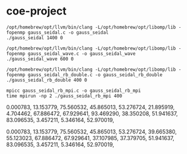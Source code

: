 # coe-project

```
/opt/homebrew/opt/llvm/bin/clang -L/opt/homebrew/opt/libomp/lib -fopenmp gauss_seidal.c -o gauss_seidal
./gauss_seidal 1400 0
```


```
/opt/homebrew/opt/llvm/bin/clang -L/opt/homebrew/opt/libomp/lib -fopenmp gauss_seidal_wave.c -o gauss_seidal_wave
./gauss_seidal_wave 600 0
```

```
/opt/homebrew/opt/llvm/bin/clang -L/opt/homebrew/opt/libomp/lib -fopenmp gauss_seidal_rb_double.c -o gauss_seidal_rb_double
./gauss_seidal_rb_double 400 0
```


```
mpicc gauss_seidal_rb_mpi.c -o gauss_seidal_rb_mpi
time mpirun -np 2 ./gauss_seidal_rb_mpi 400
```

0.000783, 13.153779, 75.560532, 45.865013, 
53.276724, 21.895919, 4.704462, 67.886472, 
67.929641, 93.469290, 38.350208, 51.941637, 
83.096535, 3.457211, 5.346164, 52.970019, 

0.000783, 13.153779, 75.560532, 45.865013, 
53.276724, 39.665380, 55.123023, 67.886472, 
67.929641, 37.107985, 37.379705, 51.941637, 
83.096535, 3.457211, 5.346164, 52.970019,